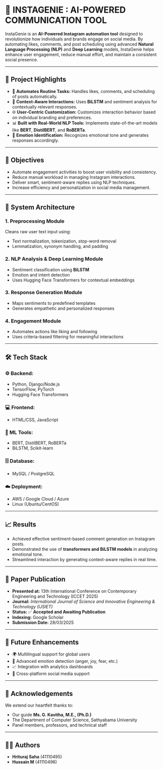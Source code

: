 
# 🤖 INSTAGENIE : AI-POWERED COMMUNICATION TOOL

InstaGenie is an **AI-Powered Instagram automation tool** designed to revolutionize how individuals and brands engage on social media. By automating likes, comments, and post scheduling using advanced **Natural Language Processing (NLP)** and **Deep Learning** models, InstaGenie helps enhance user engagement, reduce manual effort, and maintain a consistent social presence.

---

## 🚀 Project Highlights

- 🔁 **Automates Routine Tasks:** Handles likes, comments, and scheduling of posts automatically.
- 🧠 **Context-Aware Interactions:** Uses **BiLSTM** and sentiment analysis for contextually relevant responses.
- 🌐 **User-Centric Customization:** Customizes interaction behavior based on individual branding and preferences.
- 📊 **Built with Real-World NLP Tools:** Implements state-of-the-art models like **BERT**, **DistilBERT**, and **RoBERTa**.
- 💬 **Emotion Identification:** Recognizes emotional tone and generates responses accordingly.

---

## 🎯 Objectives

- Automate engagement activities to boost user visibility and consistency.
- Reduce manual workload in managing Instagram interactions.
- Deliver smart, sentiment-aware replies using NLP techniques.
- Increase efficiency and personalization in social media management.

---

## 🧩 System Architecture

### 1. **Preprocessing Module**
Cleans raw user text input using:
- Text normalization, tokenization, stop-word removal
- Lemmatization, synonym handling, and padding

### 2. **NLP Analysis & Deep Learning Module**
- Sentiment classification using **BiLSTM**
- Emotion and intent detection
- Uses Hugging Face Transformers for contextual embeddings

### 3. **Response Generation Module**
- Maps sentiments to predefined templates
- Generates empathetic and personalized responses

### 4. **Engagement Module**
- Automates actions like liking and following
- Uses criteria-based filtering for meaningful interactions

---

## 🛠 Tech Stack

### ⚙️ Backend:
- Python, Django/Node.js  
- TensorFlow, PyTorch  
- Hugging Face Transformers

### 💻 Frontend:
- HTML/CSS, JavaScript

### 🧠 ML Tools:
- BERT, DistilBERT, RoBERTa  
- BiLSTM, Scikit-learn

### 🗄️ Database:
- MySQL / PostgreSQL

### ☁️ Deployment:
- AWS / Google Cloud / Azure  
- Linux (Ubuntu/CentOS)

---

## 📈 Results

- Achieved effective sentiment-based comment generation on Instagram posts.
- Demonstrated the use of **transformers and BiLSTM models** in analyzing emotional tone.
- Streamlined interaction by generating context-aware replies in real time.

---

## 📝 Paper Publication

- **Presented at:** 13th International Conference on Contemporary Engineering and Technology (ICCET 2025)  
- **Journal:** *International Journal of Science and Innovative Engineering & Technology (IJSIET)*  
- **Status:** ✅ **Accepted and Awaiting Publication**  
- **Indexing:** Google Scholar  
- **Submission Date:** 28/03/2025  

---

## 🔮 Future Enhancements

- 🌍 Multilingual support for global users  
- 💬 Advanced emotion detection (anger, joy, fear, etc.)  
- 📈 Integration with analytics dashboards  
- 🤝 Cross-platform social media support  

---

## 🙏 Acknowledgements

We extend our heartfelt thanks to:
- Our guide **Ms. G. Kavitha, M.E., (Ph.D.)**  
- The Department of Computer Science, Sathyabama University  
- Panel members, professors, and technical staff  

---

## 👨‍💻 Authors

- **Hrituraj Saha** (41110495)  
- **Hussain M** (41110496)
